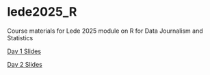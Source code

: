 # lede2025_R
Course materials for Lede 2025 module on R for Data Journalism and Statistics

[Day 1 Slides](https://docs.google.com/presentation/d/1C8GipPeamGBbsuxvva1cxeBaiiU3o5zv54CeTHXtDls/edit?slide=id.g36357b5c871_0_1029#slide=id.g36357b5c871_0_1029)

[Day 2 Slides](https://docs.google.com/presentation/d/11MeQEGA8jI5iJLKI-Tb_MoiRGUzuoycljIXepB_Sl_U/edit?usp=sharing)

